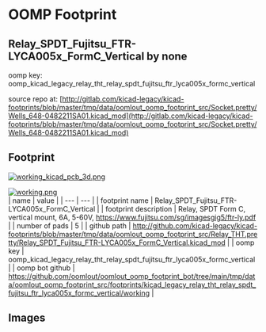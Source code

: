 # OOMP Footprint  
## Relay_SPDT_Fujitsu_FTR-LYCA005x_FormC_Vertical  by none  
  
oomp key: oomp_kicad_legacy_relay_tht_relay_spdt_fujitsu_ftr_lyca005x_formc_vertical  
  
source repo at: [http://gitlab.com/kicad-legacy/kicad-footprints/blob/master/tmp/data/oomlout_oomp_footprint_src/Socket.pretty/Wells_648-0482211SA01.kicad_mod](http://gitlab.com/kicad-legacy/kicad-footprints/blob/master/tmp/data/oomlout_oomp_footprint_src/Socket.pretty/Wells_648-0482211SA01.kicad_mod)  
## Footprint  
  
[![working_kicad_pcb_3d.png](working_kicad_pcb_3d_600.png)](working_kicad_pcb_3d.png)  
  
[![working.png](working_600.png)](working.png)  
| name | value | 
| --- | --- | 
| footprint name | Relay_SPDT_Fujitsu_FTR-LYCA005x_FormC_Vertical | 
| footprint description | Relay, SPDT Form C, vertical mount, 6A, 5-60V, https://www.fujitsu.com/sg/imagesgig5/ftr-ly.pdf | 
| number of pads | 5 | 
| github path | http://github.com/kicad-legacy/kicad-footprints/blob/master/tmp/data/oomlout_oomp_footprint_src/Relay_THT.pretty/Relay_SPDT_Fujitsu_FTR-LYCA005x_FormC_Vertical.kicad_mod | 
| oomp key | oomp_kicad_legacy_relay_tht_relay_spdt_fujitsu_ftr_lyca005x_formc_vertical | 
| oomp bot github | https://github.com/oomlout/oomlout_oomp_footprint_bot/tree/main/tmp/data/oomlout_oomp_footprint_src/footprints/kicad_legacy_relay_tht_relay_spdt_fujitsu_ftr_lyca005x_formc_vertical/working | 
## Images  
